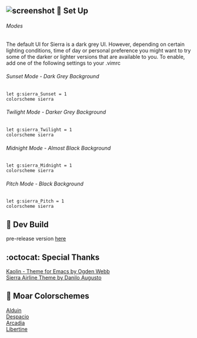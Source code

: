 ![screenshot](https://user-images.githubusercontent.com/11221489/33523824-f33f5ad8-d7c4-11e7-922c-d4af2a161a8f.png)
:space_invader: Set Up
------

###### Modes 
The default UI for Sierra is a dark grey UI. However, depending on certain lighting conditions, time of day or personal preference you might want to try some of the darker or lighter versions that are available to you. To enable, add one of the following settings to your .vimrc 


###### Sunset Mode - Dark Grey Background
```VimL
let g:sierra_Sunset = 1
colorscheme sierra 
```

###### Twilight Mode - Darker Grey Background
```VimL
let g:sierra_Twilight = 1
colorscheme sierra 
```

###### Midnight Mode - Almost Black Background
```VimL
let g:sierra_Midnight = 1
colorscheme sierra 
```

###### Pitch Mode - Black Background
```VimL
let g:sierra_Pitch = 1
colorscheme sierra 
```

:crescent_moon: Dev Build
----------------------------
pre-release version [here](https://github.com/AlessandroYorba/Sierra/tree/nightly)

:octocat: Special Thanks
-----------------
[Kaolin - Theme for Emacs by Ogden Webb](https://github.com/ogdenwebb/kaolin-theme)<br>
[Sierra Airline Theme by Danilo Augusto](https://github.com/danilo-augusto)

:octopus: Moar Colorschemes
-------
[Alduin](https://github.com/AlessandroYorba/Alduin)<br>
[Despacio](https://github.com/AlessandroYorba/Despacio)<br>
[Arcadia](https://github.com/AlessandroYorba/Arcadia)<br>
[Libertine](https://github.com/AlessandroYorba/Libertine)<br>
